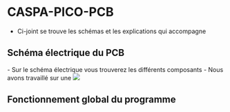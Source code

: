 # CASPA-PICO-PCB
- Ci-joint se trouve les schémas et les explications qui accompagne


<h2>Schéma électrique du PCB</h2>
- Sur le schéma électrique vous trouverez les différents composants
- Nous avons travaillé sur une 
<img src="https://i.postimg.cc/JzD680dj/Capture-d-cran-2022-05-24-13-52-47.png"></img>


<h2>Fonctionnement global du programme</h2>
